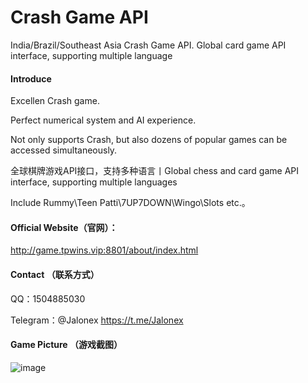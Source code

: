 # Crash Game API
India/Brazil/Southeast Asia Crash Game API. Global card game API interface, supporting multiple language

#### Introduce
Excellen Crash game.

Perfect numerical system and AI experience.

Not only supports Crash, but also dozens of popular games can be accessed simultaneously.

全球棋牌游戏API接口，支持多种语言丨Global chess and card game API interface, supporting multiple languages

Include Rummy\Teen Patti\7UP7DOWN\Wingo\Slots etc.。


#### Official Website（官网）：
http://game.tpwins.vip:8801/about/index.html


#### Contact （联系方式）
QQ：1504885030

Telegram：@Jalonex https://t.me/Jalonex


#### Game Picture （游戏截图）
![image](https://user-images.githubusercontent.com/90822325/227411905-e5b97ec9-b894-4adf-a092-b5ee6b8f0218.png)
